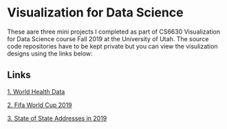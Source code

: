 # Visualization for Data Science

These aare three mini projects I completed as part of CS6630 Visualization for Data Science course Fall 2019 at the University of Utah. The source code repositories have to be kept private but you can view the visulization designs using the links below:
 
## Links

[1. World Health Data](https://rohit200792.github.io/gap-minder-visualization/)

[2. Fifa World Cup 2019](https://rohit200792.github.io/fifa-wc-2018/)

[3. State of State Addresses in 2019](https://rohit200792.github.io/vis-state-of-states/)
